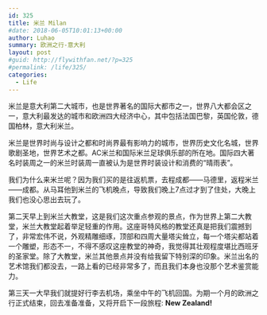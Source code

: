 ```yaml
---
id: 325
title: 米兰 Milan
#date: 2018-06-05T10:01:13+00:00
author: Luhao
summary: 欧洲之行-意大利
layout: post
#guid: http://flywithfan.net/?p=325
#permalink: /life/325/
categories:
  - Life
---
```

米兰是意大利第二大城市，也是世界著名的国际大都市之一，世界八大都会区之一，意大利最发达的城市和欧洲四大经济中心，其中包括法国巴黎，英国伦敦，德国柏林，意大利米兰。

米兰是世界时尚与设计之都和时尚界最有影响力的城市，世界历史文化名城，世界歌剧圣地，世界艺术之都。AC米兰和国际米兰足球俱乐部的所在地。国际四大著名时装周之一的米兰时装周一直被认为是世界时装设计和消费的“晴雨表”。

我们为什么来米兰呢？因为我们买的是往返机票，去程成都——马德里，返程米兰——成都。从马耳他到米兰的飞机晚点，导致我们晚上7点过才到了住处，大晚上我们也没心思出去玩了。

第二天早上到米兰大教堂，这是我们这次重点参观的景点，作为世界上第二大教堂，米兰大教堂起着举足轻重的作用。这座哥特风格的教堂还真是把我们震撼到了，非常宏伟不说，外观精雕细琢，顶部和四周大量塔尖耸立，每一个塔尖都站着一个雕塑，形态不一，不得不感叹这座教堂的神奇，我觉得其壮观程度堪比西班牙的圣家堂。除了大教堂，米兰其他景点并没有给我留下特别深的印象。米兰出名的艺术馆我们都没去，一路上看的已经非常多了，而且我们本身也没那个艺术鉴赏能力。

第三天一大早我们就提好行李去机场，乘坐中午的飞机回国。为期一个月的欧洲之行正式结束，回去准备准备，又将开启下一段旅程: **New Zealand!**